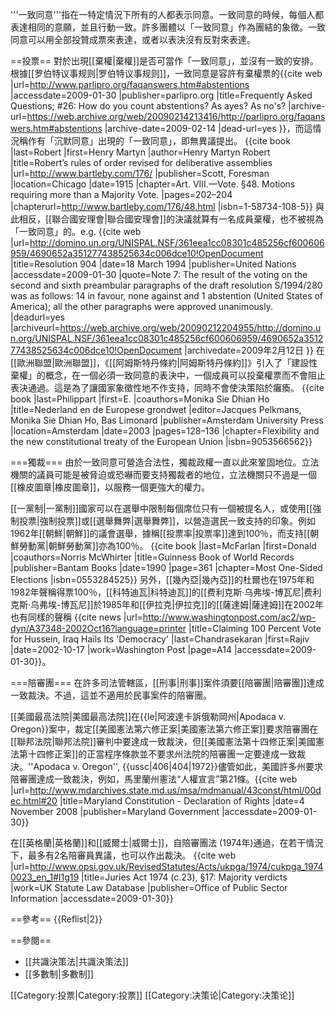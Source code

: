 '''一致同意'''指在一特定情況下所有的人都表示同意。一致同意的時候，每個人都表達相同的意願，並且行動一致。許多團體以「一致同意」作為團結的象徵。一致同意可以用全部投贊成票來表達，或者以表決沒有反對來表達。

==投票==
對於出現[[棄權|棄權]]是否可當作「一致同意」，並沒有一致的安排。根據[[罗伯特议事规则|罗伯特议事规则]]，一致同意是容許有棄權票的<ref>{{cite web |url=http://www.parlipro.org/faqanswers.htm#abstentions |accessdate=2009-01-30 |publisher=parlipro.org |title=Frequently Asked Questions; #26: How do you count abstentions? As ayes? As no's? |archive-url=https://web.archive.org/web/20090214213416/http://parlipro.org/faqanswers.htm#abstentions |archive-date=2009-02-14 |dead-url=yes }}</ref>，而這情況稱作有「沉默同意」出現的「一致同意」，即無異議提出。<ref>
{{cite book |last=Robert |first=Henry Martyn |author=Henry Martyn Robert |title=Robert’s rules of order revised for deliberative assemblies |url=http://www.bartleby.com/176/ |publisher=Scott, Foresman |location=Chicago |date=1915 |chapter=Art. VIII.—Vote. §48. Motions requiring more than a Majority Vote. |pages=202–204 |chapterurl=http://www.bartleby.com/176/48.html |isbn=1-58734-108-5}}
</ref>與此相反，[[聯合國安理會|聯合國安理會]]的決議就算有一名成員棄權，也不被視為「一致同意」的。<ref>e.g.
{{cite web |url=http://domino.un.org/UNISPAL.NSF/361eea1cc08301c485256cf600606959/4690652a351277438525634c006dce10!OpenDocument |title=Resolution 904 |date=18 March 1994 |publisher=United Nations |accessdate=2009-01-30 |quote=Note 7: The result of the voting on the second and sixth preambular paragraphs of the draft resolution S/1994/280 was as follows: 14 in favour, none against and 1 abstention (United States of America); all the other paragraphs were approved unanimously. |deadurl=yes |archiveurl=https://web.archive.org/web/20090212204955/http://domino.un.org/UNISPAL.NSF/361eea1cc08301c485256cf600606959/4690652a351277438525634c006dce10!OpenDocument |archivedate=2009年2月12日 }} 
</ref>在[[歐洲聯盟|歐洲聯盟]]，《[[阿姆斯特丹條約|阿姆斯特丹條約]]》引入了「建設性棄權」的概念，在一個必須一致同意的表決中，一個成員可以投棄權票而不會阻止表決通過。這是為了讓國家象徵性地不作支持，同時不會使決策陷於癱瘓。<ref>
{{cite book |last=Philippart |first=E. |coauthors=Monika Sie Dhian Ho |title=Nederland en de Europese grondwet |editor=Jacques Pelkmans, Monika Sie Dhian Ho, Bas Limonard |publisher=Amsterdam University Press |location=Amsterdam |date=2003 |pages=128–136 |chapter=Flexibility and the new constitutional treaty of the European Union |isbn=9053566562}}
</ref>

===獨裁===
由於一致同意可營造合法性，獨裁政權一直以此來鞏固地位。立法機關的議員可能是被脅迫或恐嚇而要支持獨裁者的地位，立法機關只不過是一個[[橡皮圖章|橡皮圖章]]，以服務一個更強大的權力。

[[一黨制|一黨制]]國家可以在選舉中限制每個席位只有一個被提名人，或使用[[強制投票|強制投票]]或[[選舉舞弊|選舉舞弊]]，以營造選民一致支持的印象。例如1962年[[朝鮮|朝鮮]]的議會選舉，據稱[[投票率|投票率]]達到100％，而支持[[朝鮮勞動黨|朝鮮勞動黨]]亦為100％。<ref>
{{cite book |last=McFarlan |first=Donald |coauthors=Norris McWhirter |title=Guinness Book of World Records |publisher=Bantam Books |date=1990 |page=361 |chapter=Most One-Sided Elections |isbn=0553284525}}
</ref>另外，[[幾內亞|幾內亞]]的杜爾也在1975年和1982年聲稱得票100％，[[科特迪瓦|科特迪瓦]]的[[费利克斯·乌弗埃-博瓦尼|费利克斯·乌弗埃-博瓦尼]]於1985年和[[伊拉克|伊拉克]]的[[薩達姆|薩達姆]]在2002年也有同樣的聲稱<ref>
{{cite news |url=http://www.washingtonpost.com/ac2/wp-dyn/A37348-2002Oct16?language=printer |title=Claiming 100 Percent Vote for Hussein, Iraq Hails Its 'Democracy' |last=Chandrasekaran |first=Rajiv |date=2002-10-17 |work=Washington Post |page=A14 |accessdate=2009-01-30}}</ref>。

===陪審團===
在許多司法管轄區，[[刑事|刑事]]案件須要[[陪審團|陪審團]]達成一致裁決。不過，這並不適用於民事案件的陪審團。

[[美國最高法院|美國最高法院]]在{{le|阿波達卡訴俄勒岡州|Apodaca v. Oregon}}案中，裁定[[美國憲法第六修正案|美國憲法第六修正案]]要求陪審團在[[聯邦法院|聯邦法院]]審判中要達成一致裁決，但[[美國憲法第十四修正案|美國憲法第十四修正案]]的正當程序條款並不要求州法院的陪審團一定要達成一致裁決。<ref>''Apodaca v. Oregon'', {{ussc|406|404|1972}}</ref>儘管如此，美國許多州要求陪審團達成一致裁決，例如，馬里蘭州憲法“人權宣言”第21條。<ref>{{cite web |url=http://www.mdarchives.state.md.us/msa/mdmanual/43const/html/00dec.html#20 |title=Maryland Constitution - Declaration of Rights |date=4 November 2008 |publisher=Maryland Government |accessdate=2009-01-30}}
</ref>

在[[英格蘭|英格蘭]]和[[威爾士|威爾士]]，自陪審團法 (1974年)通過，在若干情況下，最多有2名陪審員異議，也可以作出裁決。<ref>
{{cite web |url=http://www.opsi.gov.uk/RevisedStatutes/Acts/ukpga/1974/cukpga_19740023_en_1#l1g19 |title=Juries Act 1974 (c.23), §17: Majority verdicts |work=UK Statute Law Database |publisher=Office of Public Sector Information |accessdate=2009-01-30}}
</ref>

==參考==
{{Reflist|2}}

==參閱==
* [[共識決策法|共識決策法]]
* [[多數制|多數制]]

[[Category:投票|Category:投票]]
[[Category:决策论|Category:决策论]]